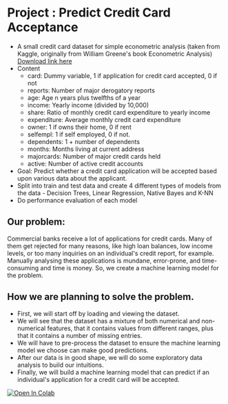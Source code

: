 # Project : Predict Credit Card Acceptance <br>
* A small credit card dataset for simple econometric analysis (taken from Kaggle,
originally from William Greene's book Econometric Analysis) [Download link here](https://drive.google.com/file/d/1ZxaThxH4fqtZQxxdgVQcD2dUDULYXLxo/preview)
* Content
  * card: Dummy variable, 1 if application for credit card accepted, 0 if not
  * reports: Number of major derogatory reports
  * age: Age n years plus twelfths of a year
  * income: Yearly income (divided by 10,000)
  * share: Ratio of monthly credit card expenditure to yearly income
  * expenditure: Average monthly credit card expenditure
  * owner: 1 if owns their home, 0 if rent
  * selfempl: 1 if self employed, 0 if not.
  * dependents: 1 + number of dependents
  * months: Months living at current address
  * majorcards: Number of major credit cards held
  * active: Number of active credit accounts
* Goal: Predict whether a credit card application will be accepted based upon various
data about the applicant.
* Split into train and test data and create 4 different types of models from the data -
Decision Trees, Linear Regression, Native Bayes and K-NN
* Do performance evaluation of each model

## Our problem:
Commercial banks receive a lot of applications for credit cards. Many of them get rejected for many reasons, like high loan balances, low income levels, or too many inquiries on an individual's credit report, for example. Manually analysing these applications is mundane, error-prone, and time-consuming and time is money. So, we create a machine learning model for the problem.

## How we are planning to solve the problem.
* First, we will start off by loading and viewing the dataset.
* We will see that the dataset has a mixture of both numerical and non-numerical features, that it contains values from different ranges, plus that it contains a number of missing entries.
* We will have to pre-process the dataset to ensure the machine learning model we choose can make good predictions.
* After our data is in good shape, we will do some exploratory data analysis to build our intuitions.
* Finally, we will build a machine learning model that can predict if an individual's application for a credit card will be accepted.<br>


[![Open In Colab](https://colab.research.google.com/assets/colab-badge.svg)](https://colab.research.google.com/github/p-p-p-p/credit-card-approval/blob/main/credit_card_approval.ipynb)

